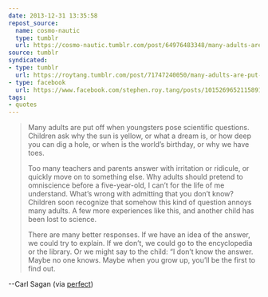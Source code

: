 ```yaml
---
date: 2013-12-31 13:35:58
repost_source:
  name: cosmo-nautic
  type: tumblr
  url: https://cosmo-nautic.tumblr.com/post/64976483348/many-adults-are-put-off-when-youngsters-pose
source: tumblr
syndicated:
- type: tumblr
  url: https://roytang.tumblr.com/post/71747240050/many-adults-are-put-off-when-youngsters-pose
- type: facebook
  url: https://www.facebook.com/stephen.roy.tang/posts/10152696521158912
tags:
- quotes
---
```


<blockquote><p>Many adults are put off when youngsters pose scientific questions. Children ask why the sun is yellow, or what a dream is, or how deep you can dig a hole, or when is the world’s birthday, or why we have toes. </p>

<p>Too many teachers and parents answer with irritation or ridicule, or quickly move on to something else. Why adults should pretend to omniscience before a five-year-old, I can’t for the life of me understand. What’s wrong with admitting that you don’t know? Children soon recognize that somehow this kind of question annoys many adults. A few more experiences like this, and another child has been lost to science.</p>

<p>There are many better responses. If we have an idea of the answer, we could try to explain. If we don’t, we could go to the encyclopedia or the library. Or we might say to the child: “I don’t know the answer. Maybe no one knows. Maybe when you grow up, you’ll be the first to find out.</p></blockquote>

--Carl Sagan (via <a class="tumblr_blog" href="http://perfect.tumblr.com/">perfect</a>)